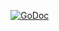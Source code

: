 [![GoDoc](https://godoc.org/gist.github.com/8317691.git?status.png)](https://godoc.org/gist.github.com/8317691.git)
